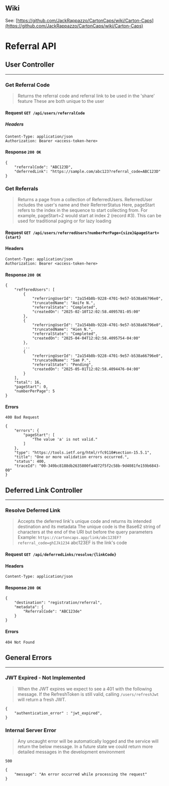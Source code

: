 ## Wiki
See: [https://github.com/JackRappazzo/CartonCaps/wiki/Carton-Caps](https://github.com/JackRappazzo/CartonCaps/wiki/Carton-Caps)


# Referral API
## User Controller
---

### Get Referral Code
> Returns the referral code and referral link to be used in the 'share' feature
These are both unique to the user

#### Request `GET /api/users/referralCode`
##### Headers

```
Content-Type: application/json
Authorization: Bearer <access-token-here>
```

#### Response `200 OK`
```
{
    "referralCode": "ABC123D",
    "deferredLink": "https://sample.com/abc123?referral_code=ABC123D"
}
```

### Get Referrals
> Returns a page from a collection of ReferredUsers. ReferredUser includes the user's name and their ReferrerStatus
Here, pageStart refers to the index in the sequence to start collecting from. For example, pageStart=2 would start at index 2 (record #3).
This can be used for traditional paging or for lazy loading


#### Request `GET /api/users/referredUsers?numberPerPage={size}&pageStart={start}`
#### Headers
```
Content-Type: application/json
Authorization: Bearer <access-token-here>
```

#### Response `200 OK`
```
{
    "refferedUsers": [
        {
            "referringUserId": "2a154b8b-9228-4701-9e57-b538a66796e0",
            "truncatedName": "Aoife N.",
            "referralState": "Completed",
            "createdOn": "2025-02-10T12:02:58.4095781-05:00"
        },
        {
            "referringUserId": "2a154b8b-9228-4701-9e57-b538a66796e0",
            "truncatedName": "Hien N.",
            "referralState": "Completed",
            "createdOn": "2025-04-04T12:02:58.4095754-04:00"
        },
        ...
        {
            "referringUserId": "2a154b8b-9228-4701-9e57-b538a66796e0",
            "truncatedName": "Sam P.",
            "referralState": "Pending",
            "createdOn": "2025-05-01T12:02:58.4094476-04:00"
        }
    ],
    "total": 16,
    "pageStart": 0,
    "numberPerPage": 5
}
```

#### Errors
`400 Bad Request`
```
{
    "errors": {
        "pageStart": [
            "The value 'a' is not valid."
        ]
    },
    "type": "https://tools.ietf.org/html/rfc9110#section-15.5.1",
    "title": "One or more validation errors occurred.",
    "status": 400,
    "traceId": "00-349bc8188db2635800fa4072f5f2c58b-9d4081fe159b6843-00"
}
```

## Deferred Link Controller
---

### Resolve Deferred Link
> Accepts the deferred link's unique code and returns its intended destination and its metadata
The unique code is the Base62 string of characters at the end of the URI but before the query parameters
Example: `https://cartoncaps.app/link/abc123EF?referral_code=ghIJk1234`
abc123EF is the link's code

#### Request `GET /api/deferredLinks/resolve/{linkCode}`
#### Headers
```
Content-Type: application/json
```
#### Response `200 OK`
```
{
    "destination": "registration/referral",
    "metadata": {
        "ReferralCode": "ABC123de"
    }
}
```
#### Errors
`404 Not Found`

## General Errors
---
### JWT Expired - Not Implemented
> When the JWT expires we expect to see a 401 with the following message. If the RefreshToken is still valid, calling `/users/refreshJwt` will return a fresh JWT.

```
{
    "authentication_error" : "jwt_expired",
}
```

### Internal Server Error
> Any uncaught error will be automatically logged and the service will return the below message. In a future state we could return more detailed messages in the development environment

`500`
```
{
	"message": "An error occurred while processing the request"
}
```
